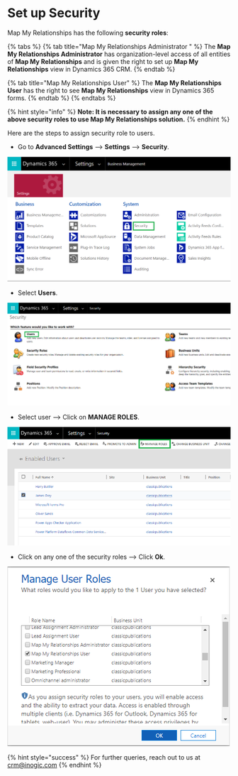 # Set up Security

Map My Relationships has the following **security roles**:

{% tabs %}
{% tab title="Map My Relationships Administrator " %}
The **Map My Relationships Administrator** has organization-level access of all entities of **Map My Relationships** and is given the right to set up **Map My Relationships** view in Dynamics 365 CRM.
{% endtab %}

{% tab title="Map My Relationships User" %}
The **Map My Relationships User** has the right to see **Map My Relationships** view in Dynamics 365 forms.
{% endtab %}
{% endtabs %}

{% hint style="info" %}
**Note: It is necessary to assign any one of the above security roles to use Map My Relationships solution.**
{% endhint %}

Here are the steps to assign security role to users.

* Go to **Advanced Settings** --> **Settings** --> **Security**.

![](<../../.gitbook/assets/11 (1).png>)

* Select **Users**.

![](<../../.gitbook/assets/12 (2) (1).png>)

* Select user --> Click on **MANAGE ROLES**.

![](<../../.gitbook/assets/13 (3).png>)

* Click on any one of the security roles --> Click **Ok**.

![](<../../.gitbook/assets/14 (5) (1).png>)

{% hint style="success" %}
For further queries, reach out to us at [crm@inogic.com](mailto:crm@inogic.com)
{% endhint %}
